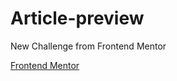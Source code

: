 # Article-preview
New Challenge from Frontend Mentor

[Frontend Mentor](https://www.frontendmentor.io/challenges/article-preview-component-dYBN_pYFT)


